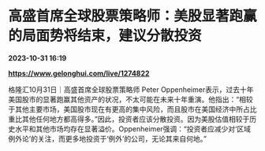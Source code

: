 # 高盛首席全球股票策略师：美股显著跑赢的局面势将结束，建议分散投资

**2023-10-31 16:19**

**https://www.gelonghui.com/live/1274822**

格隆汇10月31日｜高盛首席全球股票策略师 Peter Oppenheimer表示，过去十年美国股市的显著跑赢其他资产的状况，不太可能在未来十年重演。他指出：“相较于其他主要市场，美国股市现在有更高的集中风险，而且股市在美国经济中所占比重比其他任何地方都高得多。”因此，投资者应该分散投资。因为美股估值相较于历史水平和其他市场均存在显著溢价。Oppenheimer强调：“投资者应减少对‘区域例外论’的关注，而更多地投资于‘例外’的公司，无论其来自何地。”